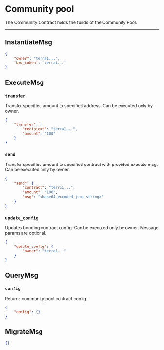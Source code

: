 # Community pool

The Community Contract holds the funds of the Community Pool.

---

## InstantiateMsg

```json
{
    "owner": "terra1...",
    "bro_token": "terra1..."
}
```

## ExecuteMsg

### `transfer`

Transfer specified amount to specified address. Can be executed only by owner.

```json
{
    "transfer": {
        "recipient": "terra1...",
        "amount": "100"
    }
}
```

### `send`

Transfer specified amount to specified contract with provided execute msg. Can be executed only by owner.

```json
{
    "send": {
        "contract": "terra1...",
        "amount": "100",
        "msg": "<base64_encoded_json_string>"
    }
}
```

### `update_config`

Updates bonding contract config. Can be executed only by owner.
Message params are optional.

```json
{
    "update_config": {
        "owner": "terra1..."
    }
}
```

## QueryMsg

### `config`

Returns community pool contract config.

```json
{
    "config": {}
}
```

## MigrateMsg

```json
{}
```

